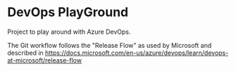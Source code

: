# DevOps PlayGround
Project to play around with Azure DevOps.

The Git workflow follows the "Release Flow" as used by Microsoft and described in https://docs.microsoft.com/en-us/azure/devops/learn/devops-at-microsoft/release-flow

